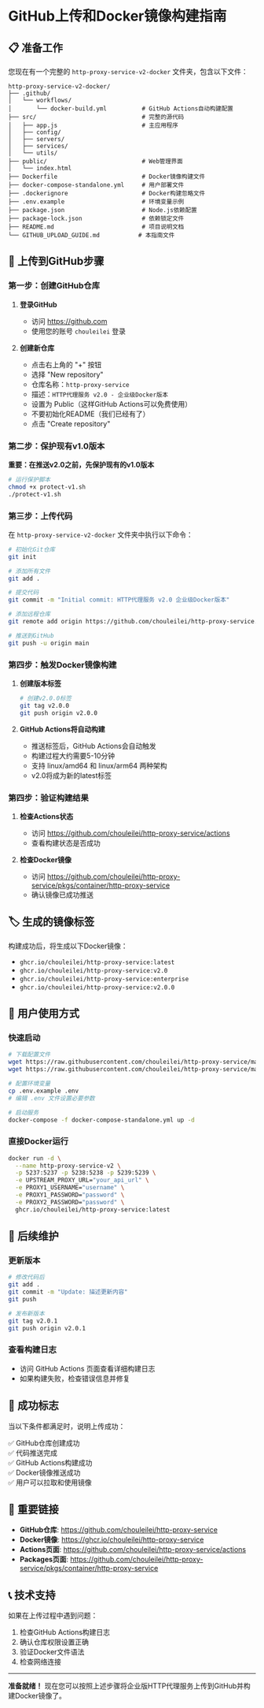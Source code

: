 # GitHub上传和Docker镜像构建指南

## 📋 准备工作

您现在有一个完整的 `http-proxy-service-v2-docker` 文件夹，包含以下文件：

```
http-proxy-service-v2-docker/
├── .github/
│   └── workflows/
│       └── docker-build.yml          # GitHub Actions自动构建配置
├── src/                              # 完整的源代码
│   ├── app.js                        # 主应用程序
│   ├── config/
│   ├── servers/
│   ├── services/
│   └── utils/
├── public/                           # Web管理界面
│   └── index.html
├── Dockerfile                        # Docker镜像构建文件
├── docker-compose-standalone.yml     # 用户部署文件
├── .dockerignore                     # Docker构建忽略文件
├── .env.example                      # 环境变量示例
├── package.json                      # Node.js依赖配置
├── package-lock.json                 # 依赖锁定文件
├── README.md                         # 项目说明文档
└── GITHUB_UPLOAD_GUIDE.md           # 本指南文件
```

## 🚀 上传到GitHub步骤

### 第一步：创建GitHub仓库

1. **登录GitHub**
   - 访问 https://github.com
   - 使用您的账号 `chouleilei` 登录

2. **创建新仓库**
   - 点击右上角的 "+" 按钮
   - 选择 "New repository"
   - 仓库名称：`http-proxy-service`
   - 描述：`HTTP代理服务 v2.0 - 企业级Docker版本`
   - 设置为 Public（这样GitHub Actions可以免费使用）
   - 不要初始化README（我们已经有了）
   - 点击 "Create repository"

### 第二步：保护现有v1.0版本

**重要：在推送v2.0之前，先保护现有的v1.0版本**

```bash
# 运行保护脚本
chmod +x protect-v1.sh
./protect-v1.sh
```

### 第三步：上传代码

在 `http-proxy-service-v2-docker` 文件夹中执行以下命令：

```bash
# 初始化Git仓库
git init

# 添加所有文件
git add .

# 提交代码
git commit -m "Initial commit: HTTP代理服务 v2.0 企业级Docker版本"

# 添加远程仓库
git remote add origin https://github.com/chouleilei/http-proxy-service.git

# 推送到GitHub
git push -u origin main
```

### 第四步：触发Docker镜像构建

1. **创建版本标签**
   ```bash
   # 创建v2.0.0标签
   git tag v2.0.0
   git push origin v2.0.0
   ```

2. **GitHub Actions将自动构建**
   - 推送标签后，GitHub Actions会自动触发
   - 构建过程大约需要5-10分钟
   - 支持 linux/amd64 和 linux/arm64 两种架构
   - v2.0将成为新的latest标签

### 第四步：验证构建结果

1. **检查Actions状态**
   - 访问 https://github.com/chouleilei/http-proxy-service/actions
   - 查看构建状态是否成功

2. **检查Docker镜像**
   - 访问 https://github.com/chouleilei/http-proxy-service/pkgs/container/http-proxy-service
   - 确认镜像已成功推送

## 🏷️ 生成的镜像标签

构建成功后，将生成以下Docker镜像：

- `ghcr.io/chouleilei/http-proxy-service:latest`
- `ghcr.io/chouleilei/http-proxy-service:v2.0`
- `ghcr.io/chouleilei/http-proxy-service:enterprise`
- `ghcr.io/chouleilei/http-proxy-service:v2.0.0`

## 📖 用户使用方式

### 快速启动
```bash
# 下载配置文件
wget https://raw.githubusercontent.com/chouleilei/http-proxy-service/main/docker-compose-standalone.yml
wget https://raw.githubusercontent.com/chouleilei/http-proxy-service/main/.env.example

# 配置环境变量
cp .env.example .env
# 编辑 .env 文件设置必要参数

# 启动服务
docker-compose -f docker-compose-standalone.yml up -d
```

### 直接Docker运行
```bash
docker run -d \
  --name http-proxy-service-v2 \
  -p 5237:5237 -p 5238:5238 -p 5239:5239 \
  -e UPSTREAM_PROXY_URL="your_api_url" \
  -e PROXY1_USERNAME="username" \
  -e PROXY1_PASSWORD="password" \
  -e PROXY2_PASSWORD="password" \
  ghcr.io/chouleilei/http-proxy-service:latest
```

## 🔧 后续维护

### 更新版本
```bash
# 修改代码后
git add .
git commit -m "Update: 描述更新内容"
git push

# 发布新版本
git tag v2.0.1
git push origin v2.0.1
```

### 查看构建日志
- 访问 GitHub Actions 页面查看详细构建日志
- 如果构建失败，检查错误信息并修复

## 🎯 成功标志

当以下条件都满足时，说明上传成功：

✅ GitHub仓库创建成功  
✅ 代码推送完成  
✅ GitHub Actions构建成功  
✅ Docker镜像推送成功  
✅ 用户可以拉取和使用镜像  

## 🔗 重要链接

- **GitHub仓库**: https://github.com/chouleilei/http-proxy-service
- **Docker镜像**: https://ghcr.io/chouleilei/http-proxy-service
- **Actions页面**: https://github.com/chouleilei/http-proxy-service/actions
- **Packages页面**: https://github.com/chouleilei/http-proxy-service/pkgs/container/http-proxy-service

## 📞 技术支持

如果在上传过程中遇到问题：

1. 检查GitHub Actions构建日志
2. 确认仓库权限设置正确
3. 验证Docker文件语法
4. 检查网络连接

---

**准备就绪！** 现在您可以按照上述步骤将企业版HTTP代理服务上传到GitHub并构建Docker镜像了。